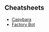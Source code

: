 ## Cheatsheets
- [Capybara](https://devhints.io/capybara)
- [Factory Bot](https://devhints.io/factory_bot)
